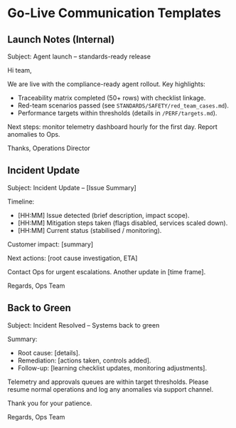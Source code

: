 # Go-Live Communication Templates

## Launch Notes (Internal)
Subject: Agent launch – standards-ready release

Hi team,

We are live with the compliance-ready agent rollout. Key highlights:
- Traceability matrix completed (50+ rows) with checklist linkage.
- Red-team scenarios passed (see `STANDARDS/SAFETY/red_team_cases.md`).
- Performance targets within thresholds (details in `/PERF/targets.md`).

Next steps: monitor telemetry dashboard hourly for the first day. Report anomalies to Ops.

Thanks,
Operations Director

## Incident Update
Subject: Incident Update – [Issue Summary]

Timeline:
- [HH:MM] Issue detected (brief description, impact scope).
- [HH:MM] Mitigation steps taken (flags disabled, services scaled down).
- [HH:MM] Current status (stabilised / monitoring).

Customer impact: [summary]

Next actions: [root cause investigation, ETA]

Contact Ops for urgent escalations. Another update in [time frame].

Regards,
Ops Team

## Back to Green
Subject: Incident Resolved – Systems back to green

Summary:
- Root cause: [details].
- Remediation: [actions taken, controls added].
- Follow-up: [learning checklist updates, monitoring adjustments].

Telemetry and approvals queues are within target thresholds. Please resume normal operations and log any anomalies via support channel.

Thank you for your patience.

Regards,
Ops Team

